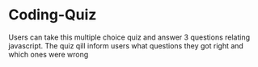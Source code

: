 # Coding-Quiz

Users can take this multiple choice quiz and answer 3 questions relating javascript.
The quiz qill inform users what questions they got right and which ones were wrong
